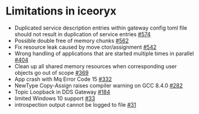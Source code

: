 # Limitations in iceoryx
- Duplicated service description entries within gateway config toml file should not result in duplication of service entries [\#574](https://github.com/eclipse-iceoryx/iceoryx/issues/574)
- Possible double free of memory chunks [\#562](https://github.com/eclipse-iceoryx/iceoryx/issues/562)
- Fix resource leak caused by move ctor/assignment [\#542](https://github.com/eclipse-iceoryx/iceoryx/issues/542)
- Wrong handling of applications that are started multiple times in parallel [\#404](https://github.com/eclipse-iceoryx/iceoryx/issues/404)
- Clean up all shared memory resources when corresponding user objects go out of scope [\#369](https://github.com/eclipse-iceoryx/iceoryx/issues/369)
- App crash with Mq Error Code 15 [\#332](https://github.com/eclipse-iceoryx/iceoryx/issues/332)
- NewType Copy-Assign raises compiler warning on GCC 8.4.0 [\#282](https://github.com/eclipse-iceoryx/iceoryx/issues/282)
- Topic Loopback in DDS Gateway [\#184](https://github.com/eclipse-iceoryx/iceoryx/issues/184)
- limited Windows 10 support [\#33](https://github.com/eclipse-iceoryx/iceoryx/issues/33)
- introspection output cannot be logged to file [\#31](https://github.com/eclipse-iceoryx/iceoryx/issues/31)